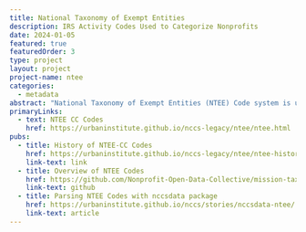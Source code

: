 ```yaml
---
title: National Taxonomy of Exempt Entities
description: IRS Activity Codes Used to Categorize Nonprofits
date: 2024-01-05
featured: true
featuredOrder: 3
type: project
layout: project
project-name: ntee
categories:
  - metadata
abstract: "National Taxonomy of Exempt Entities (NTEE) Code system is used by the IRS and NCCS to classify nonprofit organizations. It is also used by the Foundation Center to classify both grants and grant recipients (typically nonprofits or governments). NCCS and the IRS use the NTEE-CC system, described below, while the Foundation Center uses a slightly different version with more codes, as well as 'population/beneficiary' codes to indicate the type of population served and 'auspice' codes to indicate religious or governmental affiliation."
primaryLinks:
  - text: NTEE CC Codes
    href: https://urbaninstitute.github.io/nccs-legacy/ntee/ntee.html
pubs:
  - title: History of NTEE-CC Codes
    href: https://urbaninstitute.github.io/nccs-legacy/ntee/ntee-history.html
    link-text: link
  - title: Overview of NTEE Codes
    href: https://github.com/Nonprofit-Open-Data-Collective/mission-taxonomies/blob/main/NTEE-disaggregated/README.md#ntee2-format
    link-text: github
  - title: Parsing NTEE Codes with nccsdata package
    href: https://urbaninstitute.github.io/nccs/stories/nccsdata-ntee/
    link-text: article
---
```

